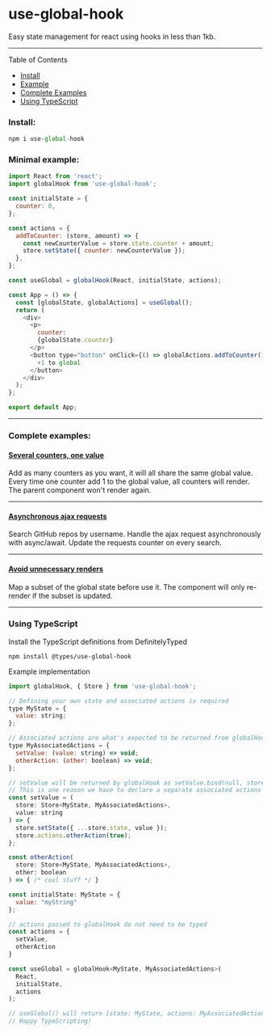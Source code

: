 # use-global-hook

Easy state management for react using hooks in less than 1kb.

------------
Table of Contents
* [Install](#install)
* [Example](#example)
* [Complete Examples](#complete-examples)
* [Using TypeScript](#using-typescript)

### Install:

```javascript
npm i use-global-hook
```

### Minimal example:
```javascript
import React from 'react';
import globalHook from 'use-global-hook';

const initialState = {
  counter: 0,
};

const actions = {
  addToCounter: (store, amount) => {
    const newCounterValue = store.state.counter + amount;
    store.setState({ counter: newCounterValue });
  },
};

const useGlobal = globalHook(React, initialState, actions);

const App = () => {
  const [globalState, globalActions] = useGlobal();
  return (
    <div>
      <p>
        counter:
        {globalState.counter}
      </p>
      <button type="button" onClick={() => globalActions.addToCounter(1)}>
        +1 to global
      </button>
    </div>
  );
};

export default App;
```

------------


### Complete examples:
#### [Several counters, one value](https://codesandbox.io/s/v6zz2nwow5 "CodeSandBox")
Add as many counters as you want, it will all share the same global value.
Every time one counter add 1 to the global value, all counters will render.
The parent component won't render again.


------------


#### [Asynchronous ajax requests](https://codesandbox.io/s/wqvykj5497 "CodeSandBox")
Search GitHub repos by username.
Handle the ajax request asynchronously with async/await.
Update the requests counter on every search.


------------


#### [Avoid unnecessary renders](https://codesandbox.io/s/several-counters-pdbsy "CodeSandBox")
Map a subset of the global state before use it.
The component will only re-render if the subset is updated.

------------


### Using TypeScript

Install the TypeScript definitions from DefinitelyTyped
```
npm install @types/use-global-hook
```

Example implementation
```javascript
import globalHook, { Store } from 'use-global-hook';

// Defining your own state and associated actions is required
type MyState = {
  value: string;
};

// Associated actions are what's expected to be returned from globalHook
type MyAssociatedActions = {
  setValue: (value: string) => void;
  otherAction: (other: boolean) => void;
};

// setValue will be returned by globalHook as setValue.bind(null, store)
// This is one reason we have to declare a separate associated actions type
const setValue = (
  store: Store<MyState, MyAssociatedActions>,
  value: string
) => {
  store.setState({ ...store.state, value });
  store.actions.otherAction(true);
};

const otherAction(
  store: Store<MyState, MyAssociatedActions>,
  other: boolean
) => { /* cool stuff */ }

const initialState: MyState = {
  value: "myString"
};

// actions passed to globalHook do not need to be typed
const actions = {
  setValue,
  otherAction
}

const useGlobal = globalHook<MyState, MyAssociatedActions>(
  React,
  initialState,
  actions
);

// useGlobal() will return [state: MyState, actions: MyAssociatedActions]
// Happy TypeScripting!
```
